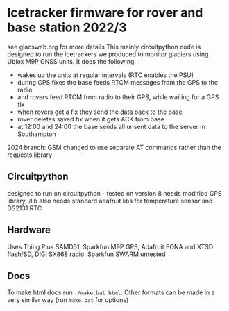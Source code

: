 # Icetracker firmware for rover and base station 2022/3

see glacsweb.org for more details
This mainly circuitpython code is designed to run the icetrackers we produced to monitor glaciers using Ublox M9P GNSS units.
It does the following:
 * wakes up the units at regular intervals (RTC enables the PSU)
 * during GPS fixes the base feeds RTCM messages from the GPS to the radio
 * and rovers feed RTCM from radio to their GPS, while waiting for a GPS fix
 * when rovers get a fix they send the data back to the base
 * rover deletes saved fix when it gets ACK from base
 * at 12:00 and 24:00 the base sends all unsent data to the server in Southampton

2024 branch:
GSM changed to use separate AT commands rather than the requests library

## Circuitpython
designed to run on circuitpython - tested on version 8
needs modified GPS library, 
/lib also needs standard adafruit libs for temperature sensor and DS2131 RTC

## Hardware
Uses Thing Plus SAMD51, Sparkfun M9P GPS, Adafruit FONA and XTSD flash/SD, DIGI SX868 radio.
Sparkfun SWARM untested

## Docs
To make html docs run `./make.bat html`.
Other formats can be made in a very similar way (run `make.bat` for options)
